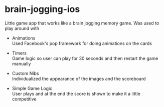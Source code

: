# brain-jogging-ios

Little game app that works like a brain jogging memory game.
Was used to play around with 

- Animations<br>
  Used Facebook's pop framework for doing animations on the cards

- Timers<br>
  Game logic so user can play for 30 seconds and then restart the game manually

- Custom Nibs<br>
  Individualized the appearance of the images and the scoreboard

- Simple Game Logic<br>
  User plays and at the end the score is shown to make it a little competitive

